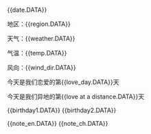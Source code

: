 
{{date.DATA}} 

地区：{{region.DATA}} 

天气：{{weather.DATA}} 

气温：{{temp.DATA}} 

风向：{{wind_dir.DATA}} 

今天是我们恋爱的第{{love_day.DATA}}天 

今天是我们异地的第{{love at a distance.DATA}}天

{{birthday1.DATA}} 
{{birthday2.DATA}}


{{note_en.DATA}} 
{{note_ch.DATA}}
